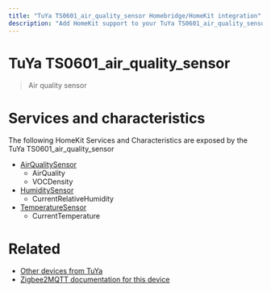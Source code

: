 ```yaml
---
title: "TuYa TS0601_air_quality_sensor Homebridge/HomeKit integration"
description: "Add HomeKit support to your TuYa TS0601_air_quality_sensor, using Homebridge, Zigbee2MQTT and homebridge-z2m."
---
```

<!---
This file has been GENERATED using src/docgen/docgen.ts
DO NOT EDIT THIS FILE MANUALLY!
-->
# TuYa TS0601_air_quality_sensor
> Air quality sensor


# Services and characteristics
The following HomeKit Services and Characteristics are exposed by
the TuYa TS0601_air_quality_sensor

* [AirQualitySensor](../../air_quality.md)
  * AirQuality
  * VOCDensity
* [HumiditySensor](../../sensors.md)
  * CurrentRelativeHumidity
* [TemperatureSensor](../../sensors.md)
  * CurrentTemperature


# Related
* [Other devices from TuYa](../index.md#tuya)
* [Zigbee2MQTT documentation for this device](https://www.zigbee2mqtt.io/devices/TS0601_air_quality_sensor.html)